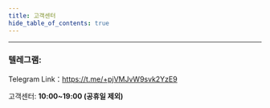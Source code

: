 ```yaml
---
title: 고객센터
hide_table_of_contents: true
---
```


---

### 텔레그램:

Telegram Link：https://t.me/+pjVMJvW9svk2YzE9

고객센터: **10:00~19:00 (공휴일 제외)**

